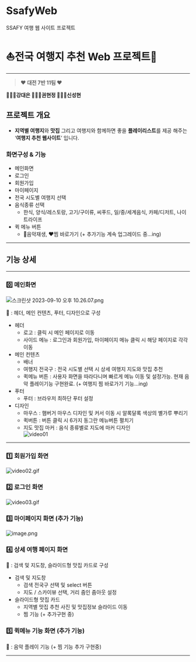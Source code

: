 # SsafyWeb
SSAFY 여행 웹 사이트 프로젝트
# ⛵️전국 여행지 추천 Web 프로젝트🧳

---

> **♥︎ 대전 7반 11팀 ♥︎**

**👩🏻‍💻강대은 👩🏻‍💻권현정 🧑🏻‍💻신성현**
> 

## 프로젝트 개요

- **지역별 여행지**와 **맛집** 그리고 여행지와 함께하면 좋을 **플레이리스트**를 제공 해주는 ‘**여행지 추천 웹사이트**’ 입니다.

### 화면구성 & 기능

- 메인화면
- 로그인
- 회원가입
- 마이페이지
- 전국 시도별 여행지 선택
- 음식종류 선택
    - 한식, 양식/레스토랑, 고기/구이류, 씨푸드, 일/중/세계음식, 카페/디저트, 나이트라이프
- 퀵 메뉴 버튼
    - 🎵음악재생, ❤️찜 바로가기
    (+ 추가기능 계속 업그레이드 중…ing)

---

## 기능 상세

---

### 0️⃣ 메인화면

![스크린샷 2023-09-10 오후 10.26.07.png](%E2%9B%B5%EF%B8%8F%E1%84%8C%E1%85%A5%E1%86%AB%E1%84%80%E1%85%AE%E1%86%A8%20%E1%84%8B%E1%85%A7%E1%84%92%E1%85%A2%E1%86%BC%E1%84%8C%E1%85%B5%20%E1%84%8E%E1%85%AE%E1%84%8E%E1%85%A5%E1%86%AB%20Web%20%E1%84%91%E1%85%B3%E1%84%85%E1%85%A9%E1%84%8C%E1%85%A6%E1%86%A8%E1%84%90%E1%85%B3%F0%9F%A7%B3%20cde71033d25b47c3b75b0d4c413205ca/%25E1%2584%2589%25E1%2585%25B3%25E1%2584%258F%25E1%2585%25B3%25E1%2584%2585%25E1%2585%25B5%25E1%2586%25AB%25E1%2584%2589%25E1%2585%25A3%25E1%2586%25BA_2023-09-10_%25E1%2584%258B%25E1%2585%25A9%25E1%2584%2592%25E1%2585%25AE_10.26.07.png)

📑 : 헤더, 메인 컨텐츠, 푸터, 디자인으로 구성

- 헤더
    - 로고 : 클릭 시 메인 페이지로 이동
    - 사이드 메뉴 : 로그인과 회원가입, 마이페이지 메뉴 클릭 시 해당 페이지로 각각 이동
- 메인 컨텐츠
    - 배너
    - 여행지 전국구 : 전국 시도별 선택 시 상세 여행지 지도와 맛집 추천
    - 퀵메뉴 버튼 : 사용자 화면을 따라다니며 빠르게 메뉴 이동 및 설정가능. 현재 음악 플레이기능 구현완료. (+ 여행지 찜 바로가기 기능…ing)
- 푸터
    - 푸터 : 브라우저 최하단 푸터 설정
- 디자인
    - 마우스 : 햄버거 마우스 디자인 및 커서 이동 시 알록달록 색상의 별가루 뿌리기
    - 퀵버튼 : 버튼 클릭 시 6가지 동그란 메뉴버튼 펼치기
    - 지도 맛집 마커 : 음식 종류별로 지도에 마커 디자인  
  ![video01](https://github.com/tripWebProject/SsafyWeb/assets/90679156/62a0f9af-6708-4658-91e5-41ac051db7a3)

---

### 1️⃣ 회원가입 화면

![video02.gif](%E2%9B%B5%EF%B8%8F%E1%84%8C%E1%85%A5%E1%86%AB%E1%84%80%E1%85%AE%E1%86%A8%20%E1%84%8B%E1%85%A7%E1%84%92%E1%85%A2%E1%86%BC%E1%84%8C%E1%85%B5%20%E1%84%8E%E1%85%AE%E1%84%8E%E1%85%A5%E1%86%AB%20Web%20%E1%84%91%E1%85%B3%E1%84%85%E1%85%A9%E1%84%8C%E1%85%A6%E1%86%A8%E1%84%90%E1%85%B3%F0%9F%A7%B3%20cde71033d25b47c3b75b0d4c413205ca/video02.gif)

### 2️⃣ 로그인 화면

![video03.gif](%E2%9B%B5%EF%B8%8F%E1%84%8C%E1%85%A5%E1%86%AB%E1%84%80%E1%85%AE%E1%86%A8%20%E1%84%8B%E1%85%A7%E1%84%92%E1%85%A2%E1%86%BC%E1%84%8C%E1%85%B5%20%E1%84%8E%E1%85%AE%E1%84%8E%E1%85%A5%E1%86%AB%20Web%20%E1%84%91%E1%85%B3%E1%84%85%E1%85%A9%E1%84%8C%E1%85%A6%E1%86%A8%E1%84%90%E1%85%B3%F0%9F%A7%B3%20cde71033d25b47c3b75b0d4c413205ca/video03.gif)

### 3️⃣ 마이페이지 화면 (추가 기능)

![image.png](%E2%9B%B5%EF%B8%8F%E1%84%8C%E1%85%A5%E1%86%AB%E1%84%80%E1%85%AE%E1%86%A8%20%E1%84%8B%E1%85%A7%E1%84%92%E1%85%A2%E1%86%BC%E1%84%8C%E1%85%B5%20%E1%84%8E%E1%85%AE%E1%84%8E%E1%85%A5%E1%86%AB%20Web%20%E1%84%91%E1%85%B3%E1%84%85%E1%85%A9%E1%84%8C%E1%85%A6%E1%86%A8%E1%84%90%E1%85%B3%F0%9F%A7%B3%20cde71033d25b47c3b75b0d4c413205ca/image.png)

### 4️⃣ 상세 여행 페이지 화면

📑 : 검색 및 지도창, 슬라이드형 맛집 카드로 구성

- 검색 및 지도창
    - 검색 전국구 선택 및 select 버튼
    - 지도 / 스카이뷰 선택, 거리 줌인 줌아웃 설정
- 슬라이드형 맛집 카드
    - 지역별 맛집 추천 사진 및 맛집정보 슬라이드 이동
    - 찜 기능 (+ 추가구현 중)

### 5️⃣ 퀵메뉴 기능 화면 (추가 기능)

📑 : 음악 플레이 기능 (+ 찜 기능 추가 구현중)

---
